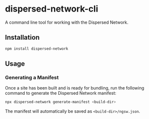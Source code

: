 # dispersed-network-cli

A command line tool for working with the Dispersed Network.

## Installation

```sh
npm install dispersed-network
```

## Usage

### Generating a Manifest

Once a site has been built and is ready for bundling, run the following command to generate the Dispersed Network manifest:
```sh
npx dispersed-network generate-manifest <build-dir>
```
The manifest will automatically be saved as `<build-dir>/ngsw.json`.